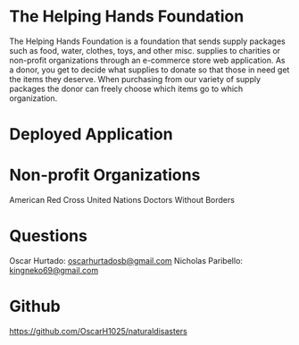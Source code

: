 # The Helping Hands Foundation

The Helping Hands Foundation is a foundation that sends supply packages such as food, water, clothes, toys, and other misc. supplies to charities or non-profit organizations through an e-commerce store web application. As a donor, you get to decide what supplies to donate so that those in need get the items they deserve. When purchasing from our variety of supply packages the donor can freely choose which items go to which organization.

# Deployed Application

# Non-profit Organizations

American Red Cross
United Nations
Doctors Without Borders

# Questions

Oscar Hurtado: oscarhurtadosb@gmail.com
Nicholas Paribello: kingneko69@gmail.com

# Github

https://github.com/OscarH1025/naturaldisasters
